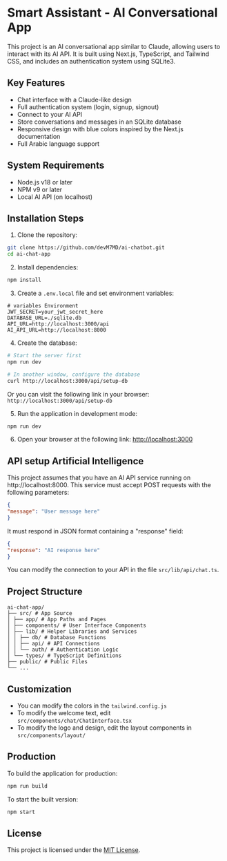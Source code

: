 # Smart Assistant - AI Conversational App

This project is an AI conversational app similar to Claude, allowing users to interact with its AI API. It is built using Next.js, TypeScript, and Tailwind CSS, and includes an authentication system using SQLite3.

## Key Features

- Chat interface with a Claude-like design
- Full authentication system (login, signup, signout)
- Connect to your AI API
- Store conversations and messages in an SQLite database
- Responsive design with blue colors inspired by the Next.js documentation
- Full Arabic language support

## System Requirements

- Node.js v18 or later
- NPM v9 or later
- Local AI API (on localhost)

## Installation Steps

1. Clone the repository:

```bash
git clone https://github.com/devM7MD/ai-chatbot.git
cd ai-chat-app
```

2. Install dependencies:

```bash
npm install
```

3. Create a `.env.local` file and set environment variables:

```
# variables Environment
JWT_SECRET=your_jwt_secret_here
DATABASE_URL=./sqlite.db
API_URL=http://localhost:3000/api
AI_API_URL=http://localhost:8000
```

4. Create the database:

```bash
# Start the server first
npm run dev

# In another window, configure the database
curl http://localhost:3000/api/setup-db
```

Or you can visit the following link in your browser:
`http://localhost:3000/api/setup-db`

5. Run the application in development mode:

```bash
npm run dev
```

6. Open your browser at the following link: [http://localhost:3000](http://localhost:3000)

## API setup Artificial Intelligence

This project assumes that you have an AI API service running on http://localhost:8000. This service must accept POST requests with the following parameters:

```json
{
"message": "User message here"
}
```

It must respond in JSON format containing a "response" field:

```json
{
"response": "AI response here"
}
```

You can modify the connection to your API in the file `src/lib/api/chat.ts`.

## Project Structure

```
ai-chat-app/
├── src/ # App Source
│ ├── app/ # App Paths and Pages
│ ├── components/ # User Interface Components
│ ├── lib/ # Helper Libraries and Services
│ │ ├── db/ # Database Functions
│ │ ├── api/ # API Connections
│ │ └── auth/ # Authentication Logic
│ └── types/ # TypeScript Definitions
├── public/ # Public Files
└── ...
```

## Customization

- You can modify the colors in the `tailwind.config.js`
- To modify the welcome text, edit `src/components/chat/ChatInterface.tsx`
- To modify the logo and design, edit the layout components in `src/components/layout/`

## Production

To build the application for production:

```bash
npm run build
```

To start the built version:

```bash
npm start
```

## License

This project is licensed under the [MIT License](LICENSE).
